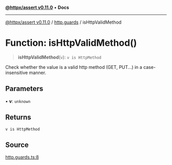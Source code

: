 [**@httpx/assert v0.11.0**](../../README.md) • **Docs**

***

[@httpx/assert v0.11.0](../../README.md) / [http.guards](../README.md) / isHttpValidMethod

# Function: isHttpValidMethod()

> **isHttpValidMethod**(`v`): `v is HttpMethod`

Check whether the value is a valid http method (GET, PUT...) in
a case-insensitive manner.

## Parameters

• **v**: `unknown`

## Returns

`v is HttpMethod`

## Source

[http.guards.ts:8](https://github.com/belgattitude/httpx/blob/87fb49862cf7e06acc8e0c35f7b115413ff3c6fe/packages/assert/src/http.guards.ts#L8)
